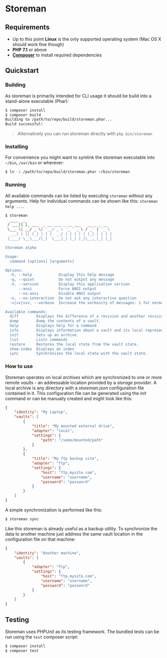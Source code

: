 
# Storeman

## Requirements

- Up to this point __Linux__ is the only supported operating system (Mac OS X should work fine though)
- __PHP 7.1__ or above
- [__Composer__](https://getcomposer.org/) to install required dependencies

## Quickstart

### Building

As storeman is primarily intended for CLI usage it should be build into a stand-alone executable (Phar):   
    
```bash
$ composer install
$ composer build
Building to /path/to/repo/build/storeman.phar...
Build successful!
```

> Alternatively you can run storeman directly with `php bin/storeman`

### Installing

For convenience you might want to symlink the storeman executable into `~/bin`, `/usr/bin` or wherever:

```bash
$ ln -s /path/to/repo/build/storeman.phar ~/bin/storeman
```

### Running

All available commands can be listed by executing `storeman` without any arguments. Help for individual commands can be shown like this: `storeman help ...`.

```bash
$ storeman
  ____  _                                       
 / ___|| |_ ___  _ __ ___ _ __ ___   __ _ _ __  
 \___ \| __/ _ \| '__/ _ \ '_ ` _ \ / _` | '_ \ 
  ___) | || (_) | | |  __/ | | | | | (_| | | | |
 |____/ \__\___/|_|  \___|_| |_| |_|\__,_|_| |_|

Storeman alpha

Usage:
  command [options] [arguments]

Options:
  -h, --help            Display this help message
  -q, --quiet           Do not output any message
  -V, --version         Display this application version
      --ansi            Force ANSI output
      --no-ansi         Disable ANSI output
  -n, --no-interaction  Do not ask any interactive question
  -v|vv|vvv, --verbose  Increase the verbosity of messages: 1 for normal output, 2 for more verbose output and 3 for debug

Available commands:
  diff        Displays the difference of a revision and another revision or the current local state.
  dump        Dump the contents of a vault.
  help        Displays help for a command
  info        Displays information about a vault and its local representation.
  init        Sets up an archive.
  list        Lists commands
  restore     Restores the local state from the vault state.
  show-index  Displays an index
  sync        Synchronizes the local state with the vault state.
```

### How to use

Storeman operates on local _archives_ which are synchronized to one or more remote _vaults_ - an addressable location provided by a _storage provider_. A local archive is any directory with a _storeman.json_ configuration file contained in it. This configuration file can be generated using the _init_ command or can be manually created and might look like this:

```json
{
    "identity": "My Laptop",
    "vaults": [
        {
            "title": "My mounted external drive",
            "adapter": "local",
            "settings": {
                "path": "/some/mounted/path"
            }
        },
        {
            "title": "My ftp backup site",
            "adapter": "ftp",
            "settings": {
                "host": "ftp.mysite.com",
                "username": "username",
                "password": "password"
            }
        }
    ]
}
```

A simple synchronization is performed like this:

```bash
$ storeman sync
```

Like this storeman is already useful as a backup utility. To synchronize the data to another machine just address the same vault location in the configuration file on that machine:

```json
{
    "identity": "Another machine",
    "vaults": [
        {
            "adapter": "ftp",
            "settings": {
                "host": "ftp.mysite.com",
                "username": "username",
                "password": "password"
            }
        }
    ]
}
```

## Testing

Storeman uses PHPUnit as its testing framework. The bundled tests can be run using the `test` composer script:

```bash
$ composer install
$ composer test
```
